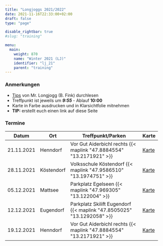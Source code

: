 ```yaml
---
title: "Longjoggs 2021/2022"
date: 2021-11-16T22:33:00+02:00
draft: false
type: "page"

disable_rightbar: true
#slug: "training"

menu:
  main:
    weight: 870
    name: "Winter 2021 (LJ)"
    identifier: "lj_21"
    parent: "training"
---
```


### Anmerkungen

+ [Tips](LJ_2021_Hinweise.pdf) von Mr. Longjogg (B. Fink) durchlesen
+ Treffpunkt ist jeweils um ***9:55*** - Ablauf **10:00**
+ Karte in Farbe ausdrucken und in Klarsichtfolie mitnehmen
+ **TIP:** erstellt euch einen link auf diese Seite

### Termine

<table class="uk-table uk-table-divider uk-table-striped uk-table-responsive">
<thead>
<tr>
<th>Datum</th>
<th>Ort</th>
<th>Treffpunkt/Parken</th>
<th>Karte</th>
</tr>
</thead>

<tbody>
<tr>
<td>21.11.2021</td>
<td>Henndorf</td>
<td>Vor Gut Aiderbichl rechts {{< maplink "47.8884554" "13.2171921" >}}</td>
<td><a href="./LJ_2021_Henndorf.pdf">Karte</a></td>
</tr>

<tr>
<td>28.11.2021</td>
<td>Köstendorf</td>
<td>Volksschule Köstendorf {{< maplink "47.9586510" "13.1974751" >}}</td>
<td><a href="./LJ_2021_Koestendorf.pdf">Karte</a></td>
</tr>

<tr>
<td>05.12.2021</td>
<td>Mattsee</td>
<td>Parkplatz Egelseen {{< maplink "47.969305" "13.122004" >}}</td>
<td><a href="./LJ_2021_Mattsee.pdf">Karte</a></td>
</tr>

<tr>
<td>12.12.2021</td>
<td>Eugendorf</td>
<td>Parkplatz Skilift Eugendorf {{< maplink "47.8505025" "13.1292058" >}}</td>
<td><a href="./LJ_2021_Eugendorf.pdf">Karte</a></td>
</tr>

<tr>
<td>19.12.2021</td>
<td>Henndorf</td>
<td>Vor Gut Aiderbichl rechts {{< maplink "47.8884554" "13.2171921" >}}</td>
<td><a href="./LJ_2021_Henndorf.pdf">Karte</a></td>
</tr>

</tbody>
</table>
